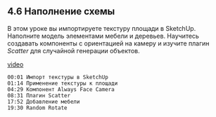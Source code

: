 ## 4.6 Наполнение схемы

В этом уроке вы импортируете текстуру площади в SketchUp. Наполните модель элементами мебели и деревьев. Научитесь создавать компоненты с ориентацией на камеру и изучите плагин _Scatter_ для случайной генерации объектов.

[video](https://player.softculture.cc/embed/online/SKC/SKC_85.27.04_L4-6_Detailing_Axonomentry)

``` chapters
00:01 Импорт текстуры в SketchUp 
01:14 Применение текстуры к площади
04:29 Компонент Always Face Camera
08:31 Плагин Scatter
17:52 Добавление мебели
19:30 Random Rotate 
```